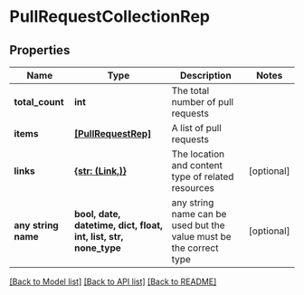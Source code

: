 # PullRequestCollectionRep


## Properties
Name | Type | Description | Notes
------------ | ------------- | ------------- | -------------
**total_count** | **int** | The total number of pull requests | 
**items** | [**[PullRequestRep]**](PullRequestRep.md) | A list of pull requests | 
**links** | [**{str: (Link,)}**](Link.md) | The location and content type of related resources | [optional] 
**any string name** | **bool, date, datetime, dict, float, int, list, str, none_type** | any string name can be used but the value must be the correct type | [optional]

[[Back to Model list]](../README.md#documentation-for-models) [[Back to API list]](../README.md#documentation-for-api-endpoints) [[Back to README]](../README.md)


